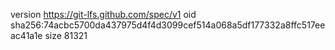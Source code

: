 version https://git-lfs.github.com/spec/v1
oid sha256:74acbc5700da437975d4f4d3099cef514a068a5df177332a8ffc517eeac41a1e
size 81321
